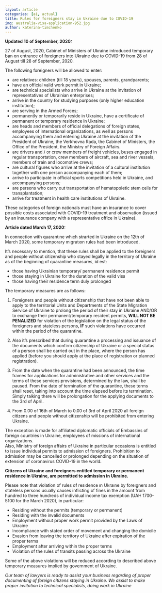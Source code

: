 ```yaml
---
layout: article
categories: [a1, actual]
title: Rules for foreigners stay in Ukraine due to COVID-19  
img: australia-visa-application-952.jpg
author: katerina-timchenko
---
```

**Updated 10 of September, 2020:**

27 of August, 2020, Cabinet of Ministers of Ukraine introduced temporary ban on entrance of foreigners into Ukraine due to COVID-19 from 28 of August till 28 of September, 2020. 

The following foreigners will be allowed to enter:

* are relatives: children (till 18 years), spouses, parents, grandparents;
* have an official valid work permit in Ukraine;
* are technical specialists who arrive in Ukraine at the invitation of representatives of Ukrainian enterprises;
* arrive in the country for studying purposes (only higher education institution);
* are serving in the Armed Forces;
* permanently or temporarily reside in Ukraine, have a certificate of permanent or temporary residence in Ukraine;
* are heads and members of official delegations of foreign states, employees of international organizations, as well as persons accompanying them and entering Ukraine at the invitation of the President of Ukraine, the Verkhovna Rada, the Cabinet of Ministers, the Office of the President, the Ministry of Foreign Affairs.
* are drivers and / or crew members of freight vehicles, buses engaged in regular transportation, crew members of aircraft, sea and river vessels, members of train and locomotive crews;
* are cultural figures who arrive at the invitation of a cultural institution together with one person accompanying each of them;
* arrive to participate in official sports competitions held in Ukraine, and accompanying persons;
* are persons who carry out transportation of hematopoietic stem cells for transplantation;
* arrive for treatment in health care institutions of Ukraine.

These categories of foreign nationals must have an insurance to cover possible costs associated with COVID-19 treatment and observation (issued by an insurance company with a representative office in Ukraine).


**Article dated March 17, 2020:**

In connection with quarantıne whıch strarted in Ukraine on the 12th of March 2020, some temporary mıgratıon rules had been introduced.

It’s  necessary to mention, that these rules shall be applied to the foreigners and people without citizenship who stayed legally in the territory of Ukraine as of the beginning of quarantine measures, id est:

* those having Ukrainian temporary/ permanent residence permit 
* those staying in Ukraine for the duration of the valid visa 
* those having their resıdence term duly prolonged 

The temporary measures are as follows:

1. Foreigners and people without citizenship that have not been able to apply to the territorial Units and Departments of the State Migration Service of Ukraine to prolong the period of their stay in Ukraine AND/OR to exchange their permanent/temporary resident permits, **WILL NOT BE PENALIZED** for violation of the legislation on the legal status of the foreigners and stateless persons, **IF** such violations have occurred within the period of the quarantine.

2. Also it’s prescribed that during quarantine a processing and issuance of the documents which confirm citizenship of Ukraine or a special status of a person shall be carried out in the place, where the person has applied (before you should apply at the place of registration or planned registration).

3. From the date when the quarantine had been announced, the time frames for applications for administrative and other services and the terms of these services provisions, determined by the law, shall be paused. From the date of termination of the quarantine, these terms shall reset, taking into account the time elapsed before its termination.
Simply talking there will be prolongation for the applying documents to the 3rd  of April.

4. From 0.00 of 16th of March  to 0.00 of 3rd of April 2020 all foreign citizens and people without citizenship will be prohibited from entering Ukraine.

The exception is made for affiliated diplomatic officials of Embassies of foreign countries in Ukraine, employees of missions of international organizations.  
Also, Ministry of foreign affairs of Ukraine in particular occasions is entitled to issue individual permits to admission of foreigners. Prohibition to admission may be cancelled or prolonged depending on the situation of extension of coronavirus COVID-19 in the world.
 
**Citizens of Ukraine and foreigners entitled temporary or permanent residence in Ukraine, are permitted to admission in Ukraine.**  

Please note that violation of rules of resıdence ın Ukraıne by foreıgners and stateless persons usually causes inflicting of fines in the amount from hundred to three hundreds of individual income tax exemption (UAH 1700-5100 for the March 2020), in particular:
  * Residing  without the permits (temporary or permanent)
  * Residing  with the invalid documents 
  * Employment without proper work permit provided by the Laws of Ukraine
  * Incompliance with stated order of movement and changing the domicile 
  * Evasion from leaving the territory of Ukraine after expiration of the proper terms
  * Employment after arriving within the proper terms
  * Violation of the rules of transits  passing across the Ukraine

Some of the above violations will be reduced according to described above temporary measures implied by government of Ukraine.

*Our team of lawyers is ready to assist your business regarding of proper documenting of foreign citizens staying in Ukraine. We assist to make proper invitation to technical specialists, doing work in Ukraine*
